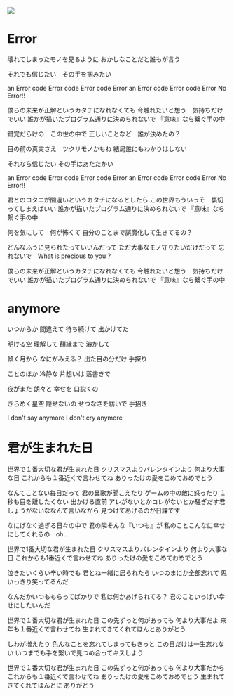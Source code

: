 ![](https://www.garnidelia.com/img/disco/thumb/5dafbbb620f64.jpg)

# Error

壊れてしまったモノを見るように
おかしなことだと誰もが言う

それでも信じたい　その手を掴みたい

an Error code Error code Error code Error
an Error code Error code Error No Error!!

僕らの未来が正解というカタチになれなくても
今触れたいと想う　気持ちだけでいい
誰かが描いたプログラム通りに決められないで
『意味』なら繋ぐ手の中

錯覚だらけの　この世の中で
正しいことなど　誰が決めたの？

目の前の真実さえ　ツクリモノかもね
結局誰にもわかりはしない

それなら信じたい その手はあたたかい

an Error code Error code Error code Error
an Error code Error code Error No Error!!

君とのコタエが間違いというカタチになるとしたら
この世界もういっそ　裏切ってしまえばいい
誰かが描いたプログラム通りに決められないで
『意味』なら繋ぐ手の中

何を気にして　何が怖くて
自分のことまで誤魔化して生きてるの？

どんなふうに見られたっていいんだって
ただ大事なモノ守りたいだけだって
忘れないで　What is precious to you？

僕らの未来が正解というカタチになれなくても
今触れたいと想う　気持ちだけでいい
誰かが描いたプログラム通りに決められないで
『意味』なら繋ぐ手の中

# anymore

いつからか
間違えて
待ち続けて
出かけてた

明ける空
理解して
額縁まで
溶かして

傾く月から
なにがみえる？
出た目の分だけ
手探り

ことのほか
冷静な
片想いは
落書きで

夜がまた
朗々と
幸せを
口説くの

きらめく星空
隠せないの
せつなさを紡いで
手招き

I don't say anymore
I don't cry anymore

# 君が生まれた日

世界で１番大切な君が生まれた日
クリスマスよりバレンタインより
何より大事な日
これからも１番近くで言わせてね
ありったけの愛をこめておめでとう

なんてことない毎日だって
君の鼻歌が聞こえたり
ゲームの中の敵に怒ったり
１秒も目を離したくない
出かける直前
アレがないとかコレがないとか騒ぎだす君
しょうがないななんて言いながら
見つけてあげるのが日課です

なにげなく過ぎる日々の中で
君の隣そんな『いつも』が
私のことこんなに幸せにしてくれるの　oh..

世界で1番大切な君が生まれた日
クリスマスよりバレンタインより
何より大事な日
これからも1番近くで言わせてね
ありったけの愛をこめておめでとう

泣きたいくらい辛い時でも
君とね一緒に居られたら
いつのまにか全部忘れて
思いっきり笑ってるんだ

なんだかいつももらってばかりで
私は何かあげられてる？
君のこといっぱい幸せにしたいんだ

世界で１番大切な君が生まれた日
この先ずっと何があっても
何より大事だよ
来年も１番近くで言わせてね
生まれてきてくれてほんとありがとう

しわが増えたり
色んなことを忘れてしまってもきっと
この日だけは一生忘れない
いつまでも手を繋いで見つめ合ってキスしよう

世界で１番大切な君が生まれた日
この先ずっと何があっても
何より大事だから
これからも１番近くで言わせてね
ありったけの愛をこめておめでとう
生まれてきてくれてほんとに ありがとう